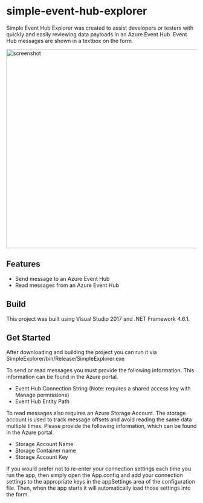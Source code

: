 # simple-event-hub-explorer
Simple Event Hub Explorer was created to assist developers or testers with quickly and easily reviewing data payloads in an Azure Event Hub. Event Hub messages are shown in a textbox on the form. 

<img width="526" alt="screenshot" src="https://user-images.githubusercontent.com/7269437/30768825-a892ca98-9fd3-11e7-934d-0a4a72882a78.png">

## Features
* Send message to an Azure Event Hub
* Read messages from an Azure Event Hub

## Build
This project was built using Visual Studio 2017 and .NET Framework 4.6.1. 

## Get Started
After downloading and building the project you can run it via SimpleExplorer/bin/Release/SimpleExplorer.exe

To send or read messages you must provide the following information. This information can be found in the Azure portal. 
* Event Hub Connection String (Note: requires a shared access key with Manage permissions)
* Event Hub Entity Path

To read messages also requires an Azure Storage Account. The storage account is used to track message offsets and avoid reading the same data multiple times. Please provide the following information, which can be found in the Azure portal.
* Storage Account Name
* Storage Container name
* Storage Account Key

If you would prefer not to re-enter your connection settings each time you run the app, then simply open the App.config and add your connection settings to the appropriate keys in the appSettings area of the configuration file. Then, when the app starts it will automatically load those settings into the form. 


